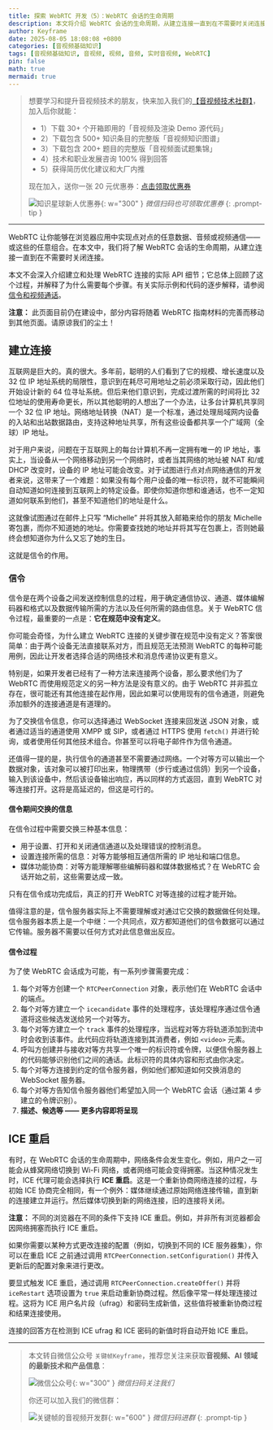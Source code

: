 ```yaml
---
title: 探索 WebRTC 开发（5）：WebRTC 会话的生命周期
description: 本文将介绍 WebRTC 会话的生命周期，从建立连接一直到在不需要时关闭连接。
author: Keyframe
date: 2025-08-05 18:08:08 +0800
categories: [音视频基础知识]
tags: [音视频基础知识, 音视频, 视频, 音频, 实时音视频, WebRTC]
pin: false
math: true
mermaid: true
---
```


>想要学习和提升音视频技术的朋友，快来加入我们的<a href="https://t.zsxq.com/jRprT" target="_blank" rel="noopener noreferrer">【音视频技术社群】</a>，加入后你就能：
>
>- 1）下载 30+ 个开箱即用的「音视频及渲染 Demo 源代码」
>- 2）下载包含 500+ 知识条目的完整版「音视频知识图谱」
>- 3）下载包含 200+ 题目的完整版「音视频面试题集锦」
>- 4）技术和职业发展咨询 100% 得到回答
>- 5）获得简历优化建议和大厂内推
>  
>现在加入，送你一张 20 元优惠券：<a href="https://t.zsxq.com/jRprT" target="_blank" rel="noopener noreferrer">点击领取优惠券</a>
>
>![知识星球新人优惠券](assets/img/keyframe-zsxq-coupon.png){: w="300" }
>_微信扫码也可领取优惠券_
{: .prompt-tip }

---


WebRTC 让你能够在浏览器应用中实现点对点的任意数据、音频或视频通信——或这些的任意组合。在本文中，我们将了解 WebRTC 会话的生命周期，从建立连接一直到在不需要时关闭连接。

本文不会深入介绍建立和处理 WebRTC 连接的实际 API 细节；它总体上回顾了这个过程，并解释了为什么需要每个步骤。有关实际示例和代码的逐步解释，请参阅[信令和视频通话](https://developer.mozilla.org/en-US/docs/Web/API/WebRTC_API/Connectivity)。

**注意：**
此页面目前仍在建设中，部分内容将随着 WebRTC 指南材料的完善而移动到其他页面。请原谅我们的尘土！

## 建立连接

互联网是巨大的。真的很大。多年前，聪明的人们看到了它的规模、增长速度以及 32 位 IP 地址系统的局限性，意识到在耗尽可用地址之前必须采取行动，因此他们开始设计新的 64 位寻址系统。但后来他们意识到，完成过渡所需的时间将比 32 位地址的使用寿命更长，所以其他聪明的人想出了一个办法，让多台计算机共享同一个 32 位 IP 地址。网络地址转换（NAT）是一个标准，通过处理局域网内设备的入站和出站数据路由，支持这种地址共享，所有这些设备都共享一个广域网（全球）IP 地址。

对于用户来说，问题在于互联网上的每台计算机不再一定拥有唯一的 IP 地址，事实上，当设备从一个网络移动到另一个网络时，或者当其网络的地址被 NAT 和/或 DHCP 改变时，设备的 IP 地址可能会改变。对于试图进行点对点网络通信的开发者来说，这带来了一个难题：如果没有每个用户设备的唯一标识符，就不可能瞬间自动知道如何连接到互联网上的特定设备。即使你知道你想和谁通话，也不一定知道如何联系到他们，甚至不知道他们的地址是什么。

这就像试图通过在邮件上只写 “Michelle” 并将其放入邮箱来给你的朋友 Michelle 寄包裹，而你不知道她的地址。你需要查找她的地址并将其写在包裹上，否则她最终会想知道你为什么又忘了她的生日。

这就是信令的作用。

### 信令

信令是在两个设备之间发送控制信息的过程，用于确定通信协议、通道、媒体编解码器和格式以及数据传输所需的方法以及任何所需的路由信息。关于 WebRTC 信令过程，最重要的一点是：**它在规范中没有定义**。

你可能会奇怪，为什么建立 WebRTC 连接的关键步骤在规范中没有定义？答案很简单：由于两个设备无法直接联系对方，而且规范无法预测 WebRTC 的每种可能用例，因此让开发者选择合适的网络技术和消息传递协议更有意义。

特别是，如果开发者已经有了一种方法来连接两个设备，那么要求他们为了 WebRTC 而使用规范定义的另一种方法是没有意义的。由于 WebRTC 并非孤立存在，很可能还有其他连接在起作用，因此如果可以使用现有的信令通道，则避免添加额外的连接通道是有道理的。

为了交换信令信息，你可以选择通过 WebSocket 连接来回发送 JSON 对象，或者通过适当的通道使用 XMPP 或 SIP，或者通过 HTTPS 使用 `fetch()` 并进行轮询，或者使用任何其他技术组合。你甚至可以将电子邮件作为信令通道。

还值得一提的是，执行信令的通道甚至不需要通过网络。一个对等方可以输出一个数据对象，该对象可以被打印出来，物理携带（步行或通过信鸽）到另一个设备，输入到该设备中，然后该设备输出响应，再以同样的方式返回，直到 WebRTC 对等连接打开。这将是高延迟的，但这是可行的。

#### 信令期间交换的信息

在信令过程中需要交换三种基本信息：

- 用于设置、打开和关闭通信通道以及处理错误的控制消息。
- 设置连接所需的信息：对等方能够相互通信所需的 IP 地址和端口信息。
- 媒体功能协商：对等方能理解哪些编解码器和媒体数据格式？在 WebRTC 会话开始之前，这些需要达成一致。

只有在信令成功完成后，真正的打开 WebRTC 对等连接的过程才能开始。

值得注意的是，信令服务器实际上不需要理解或对通过它交换的数据做任何处理。信令服务器本质上是一个中继：一个共同点，双方都知道他们的信令数据可以通过它传输。服务器不需要以任何方式对此信息做出反应。

#### 信令过程

为了使 WebRTC 会话成为可能，有一系列步骤需要完成：

1. 每个对等方创建一个 `RTCPeerConnection` 对象，表示他们在 WebRTC 会话中的端点。
2. 每个对等方建立一个 `icecandidate` 事件的处理程序，该处理程序通过信令通道将这些候选发送给另一个对等方。
3. 每个对等方建立一个 `track` 事件的处理程序，当远程对等方将轨道添加到流中时会收到该事件。此代码应将轨道连接到其消费者，例如 `<video>` 元素。
4. 呼叫方创建并与接收对等方共享一个唯一的标识符或令牌，以便信令服务器上的代码能够识别他们之间的通话。此标识符的具体内容和形式由你决定。
5. 每个对等方连接到约定的信令服务器，例如他们都知道如何交换消息的 WebSocket 服务器。
6. 每个对等方告知信令服务器他们希望加入同一个 WebRTC 会话（通过第 4 步建立的令牌识别）。
7. **描述、候选等 —— 更多内容即将呈现**

## ICE 重启

有时，在 WebRTC 会话的生命周期中，网络条件会发生变化。例如，用户之一可能会从蜂窝网络切换到 Wi-Fi 网络，或者网络可能会变得拥塞。当这种情况发生时，ICE 代理可能会选择执行 **ICE 重启**。这是一个重新协商网络连接的过程，与初始 ICE 协商完全相同，有一个例外：媒体继续通过原始网络连接传输，直到新的连接建立并运行。然后媒体切换到新的网络连接，旧的连接将关闭。

**注意：**
不同的浏览器在不同的条件下支持 ICE 重启。例如，并非所有浏览器都会因网络拥塞而执行 ICE 重启。

如果你需要以某种方式更改连接的配置（例如，切换到不同的 ICE 服务器集），你可以在重启 ICE 之前通过调用 `RTCPeerConnection.setConfiguration()` 并传入更新后的配置对象来进行更改。

要显式触发 ICE 重启，通过调用 `RTCPeerConnection.createOffer()` 并将 `iceRestart` 选项设置为 `true` 来启动重新协商过程。然后像平常一样处理连接过程。这将为 ICE 用户名片段（ufrag）和密码生成新值，这些值将被重新协商过程和结果连接使用。

连接的回答方在检测到 ICE ufrag 和 ICE 密码的新值时将自动开始 ICE 重启。




---

> 本文转自微信公众号 `关键帧Keyframe`，推荐您关注来获取**音视频、AI 领域的最新技术和产品信息**：
>
>![微信公众号](assets/img/keyframe-mp.jpg){: w="300" }
>_微信扫码关注我们_
>
>你还可以加入我们的微信群：
>
>![关键帧的音视频开发群](assets/img/av-wechat-group.jpg){: w="600" }
>_微信扫码进群_
{: .prompt-tip }

